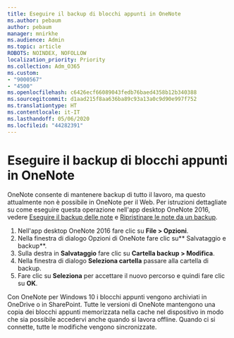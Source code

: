 ```yaml
---
title: Eseguire il backup di blocchi appunti in OneNote
ms.author: pebaum
author: pebaum
manager: mnirkhe
ms.audience: Admin
ms.topic: article
ROBOTS: NOINDEX, NOFOLLOW
localization_priority: Priority
ms.collection: Adm_O365
ms.custom:
- "9000567"
- "4500"
ms.openlocfilehash: c6426ecf66089043fedb76baed4358b12b340388
ms.sourcegitcommit: d1aad215f8aa636ba89c93a13a0c9d90e997f752
ms.translationtype: HT
ms.contentlocale: it-IT
ms.lasthandoff: 05/06/2020
ms.locfileid: "44282391"
---
```

# <a name="backup-notebooks-in-onenote"></a>Eseguire il backup di blocchi appunti in OneNote

OneNote consente di mantenere backup di tutto il lavoro, ma questo attualmente non è possibile in OneNote per il Web. Per istruzioni dettagliate su come eseguire questa operazione nell'app desktop OneNote 2016, vedere [Eseguire il backup delle note](https://support.office.com/article/back-up-notes-f58b34b0-611d-435e-87fa-7942a1767af4#id0eaabaaa=2016,_2013,_2010) e [Ripristinare le note da un backup](https://support.microsoft.com/office/restore-notes-from-a-backup-5daf9cb0-6769-4998-a5de-f044fdd0d831).

1. Nell'app desktop OneNote 2016 fare clic su **File > Opzioni**.
2. Nella finestra di dialogo Opzioni di OneNote fare clic su** Salvataggio e backup**.
3. Sulla destra in **Salvataggio** fare clic su **Cartella backup > Modifica**.
4. Nella finestra di dialogo **Seleziona cartella** passare alla cartella di backup.
5. Fare clic su **Seleziona** per accettare il nuovo percorso e quindi fare clic su **OK**.

Con OneNote per Windows 10 i blocchi appunti vengono archiviati in OneDrive o in SharePoint. Tutte le versioni di OneNote mantengono una copia dei blocchi appunti memorizzata nella cache nel dispositivo in modo che sia possibile accedervi anche quando si lavora offline. Quando ci si connette, tutte le modifiche vengono sincronizzate.
